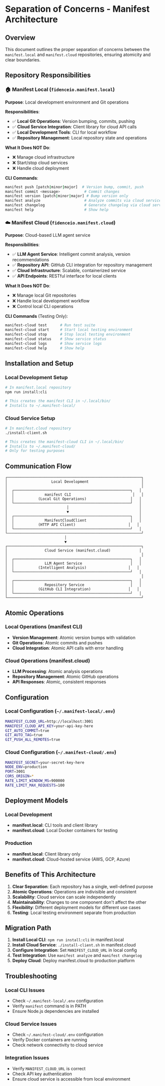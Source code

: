 # Separation of Concerns - Manifest Architecture

## Overview

This document outlines the proper separation of concerns between the `manifest.local` and `manifest.cloud` repositories, ensuring atomicity and clear boundaries.

## Repository Responsibilities

### 🏠 Manifest Local (`fidenceio.manifest.local`)

**Purpose**: Local development environment and Git operations

**Responsibilities**:
- ✅ **Local Git Operations**: Version bumping, commits, pushing
- ✅ **Cloud Service Integration**: Client library for cloud API calls
- ✅ **Local Development Tools**: CLI for local workflow
- ✅ **Repository Management**: Local repository state and operations

**What It Does NOT Do**:
- ❌ Manage cloud infrastructure
- ❌ Start/stop cloud services
- ❌ Handle cloud deployment

**CLI Commands**:
```bash
manifest push [patch|minor|major]  # Version bump, commit, push
manifest commit <message>           # Commit changes
manifest version [patch|minor|major] # Bump version only
manifest analyze                    # Analyze commits via cloud service
manifest changelog                  # Generate changelog via cloud service
manifest help                       # Show help
```

### ☁️ Manifest Cloud (`fidenceio.manifest.cloud`)

**Purpose**: Cloud-based LLM agent service

**Responsibilities**:
- ✅ **LLM Agent Service**: Intelligent commit analysis, version recommendations
- ✅ **Repository API**: GitHub CLI integration for repository management
- ✅ **Cloud Infrastructure**: Scalable, containerized service
- ✅ **API Endpoints**: RESTful interface for local clients

**What It Does NOT Do**:
- ❌ Manage local Git repositories
- ❌ Handle local development workflow
- ❌ Control local CLI operations

**CLI Commands** (Testing Only):
```bash
manifest-cloud test      # Run test suite
manifest-cloud start     # Start local testing environment
manifest-cloud stop      # Stop local testing environment
manifest-cloud status    # Show service status
manifest-cloud logs      # Show service logs
manifest-cloud help      # Show help
```

## Installation and Setup

### Local Development Setup
```bash
# In manifest.local repository
npm run install:cli

# This creates the manifest CLI in ~/.local/bin/
# Installs to ~/.manifest-local/
```

### Cloud Service Setup
```bash
# In manifest.cloud repository
./install-client.sh

# This creates the manifest-cloud CLI in ~/.local/bin/
# Installs to ~/.manifest-cloud/
# Only for testing purposes
```

## Communication Flow

```
┌─────────────────────────────────────────────────────────────┐
│                    Local Development                        │
│                                                             │
│  ┌─────────────────────────────────────────────────────┐   │
│  │              manifest CLI                            │   │
│  │           (Local Git Operations)                    │   │
│  └─────────────────────────────────────────────────────┘   │
│                           │                                │
│                           ▼                                │
│  ┌─────────────────────────────────────────────────────┐   │
│  │              ManifestCloudClient                    │   │
│  │           (HTTP API Client)                        │   │
│  └─────────────────────────────────────────────────────┘   │
└─────────────────────────────────────────────────────────────┘
                           │
                           ▼
┌─────────────────────────────────────────────────────────────┐
│                 Cloud Service (manifest.cloud)             │
│                                                             │
│  ┌─────────────────────────────────────────────────────┐   │
│  │              LLM Agent Service                      │   │
│  │           (Intelligent Analysis)                   │   │
│  └─────────────────────────────────────────────────────┘   │
│                                                             │
│  ┌─────────────────────────────────────────────────────┐   │
│  │              Repository Service                     │   │
│  │           (GitHub CLI Integration)                 │   │
│  └─────────────────────────────────────────────────────┘   │
└─────────────────────────────────────────────────────────────┘
```

## Atomic Operations

### Local Operations (manifest CLI)
- **Version Management**: Atomic version bumps with validation
- **Git Operations**: Atomic commits and pushes
- **Cloud Integration**: Atomic API calls with error handling

### Cloud Operations (manifest.cloud)
- **LLM Processing**: Atomic analysis operations
- **Repository Management**: Atomic GitHub operations
- **API Responses**: Atomic, consistent responses

## Configuration

### Local Configuration (`~/.manifest-local/.env`)
```bash
MANIFEST_CLOUD_URL=http://localhost:3001
MANIFEST_CLOUD_API_KEY=your-api-key-here
GIT_AUTO_COMMIT=true
GIT_AUTO_TAG=true
GIT_PUSH_ALL_REMOTES=true
```

### Cloud Configuration (`~/.manifest-cloud/.env`)
```bash
MANIFEST_SECRET=your-secret-key-here
NODE_ENV=production
PORT=3001
CORS_ORIGIN=*
RATE_LIMIT_WINDOW_MS=900000
RATE_LIMIT_MAX_REQUESTS=100
```

## Deployment Models

### Local Development
- **manifest.local**: CLI tools and client library
- **manifest.cloud**: Local Docker containers for testing

### Production
- **manifest.local**: Client library only
- **manifest.cloud**: Cloud-hosted service (AWS, GCP, Azure)

## Benefits of This Architecture

1. **Clear Separation**: Each repository has a single, well-defined purpose
2. **Atomic Operations**: Operations are indivisible and consistent
3. **Scalability**: Cloud service can scale independently
4. **Maintainability**: Changes to one component don't affect the other
5. **Flexibility**: Different deployment models for different use cases
6. **Testing**: Local testing environment separate from production

## Migration Path

1. **Install Local CLI**: `npm run install:cli` in manifest.local
2. **Install Cloud Service**: `./install-client.sh` in manifest.cloud
3. **Configure Integration**: Set `MANIFEST_CLOUD_URL` in local config
4. **Test Integration**: Use `manifest analyze` and `manifest changelog`
5. **Deploy Cloud**: Deploy manifest.cloud to production platform

## Troubleshooting

### Local CLI Issues
- Check `~/.manifest-local/.env` configuration
- Verify `manifest` command is in PATH
- Ensure Node.js dependencies are installed

### Cloud Service Issues
- Check `~/.manifest-cloud/.env` configuration
- Verify Docker containers are running
- Check network connectivity to cloud service

### Integration Issues
- Verify `MANIFEST_CLOUD_URL` is correct
- Check API key authentication
- Ensure cloud service is accessible from local environment
